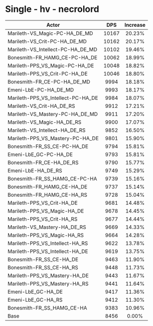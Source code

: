 # Single - hv - necrolord
| Actor | DPS | Increase |
|---|:---:|:---:|
|Marileth-VS_Magic-PC-HA_DE_MD|10167|20.23%|
|Marileth-VS_Crit-PC-HA_DE_MD|10162|20.17%|
|Marileth-VS_Intellect-PC-HA_DE_MD|10102|19.46%|
|Bonesmith-FR_HAMG_CE-PC-HA_DE|10062|18.99%|
|Marileth-PPS_VS_Magic-PC-HA_DE|10048|18.82%|
|Marileth-PPS_VS_Crit-PC-HA_DE|10046|18.80%|
|Bonesmith-FR_CE-PC-HA_DE_MD|9994|18.18%|
|Emeni-LbE-PC-HA_DE_MD|9993|18.17%|
|Marileth-PPS_VS_Intellect-PC-HA_DE|9984|18.07%|
|Marileth-VS_Crit-HA_DE_RS|9912|17.21%|
|Marileth-VS_Mastery-PC-HA_DE_MD|9911|17.20%|
|Marileth-VS_Magic-HA_DE_RS|9900|17.07%|
|Marileth-VS_Intellect-HA_DE_RS|9852|16.50%|
|Marileth-PPS_VS_Mastery-PC-HA_DE|9801|15.90%|
|Bonesmith-FR_SS_CE-PC-HA_DE|9794|15.81%|
|Emeni-LbE_GC-PC-HA_DE|9793|15.81%|
|Bonesmith-FR_CE-HA_DE_RS|9790|15.77%|
|Emeni-LbE-HA_DE_RS|9749|15.29%|
|Bonesmith-FR_SS_HAMG_CE-PC-HA|9739|15.16%|
|Bonesmith-FR_HAMG_CE-HA_DE|9737|15.14%|
|Bonesmith-FR_HAMG_CE-HA_RS|9728|15.04%|
|Marileth-PPS_VS_Crit-HA_DE|9681|14.48%|
|Marileth-PPS_VS_Magic-HA_DE|9678|14.45%|
|Marileth-PPS_VS_Crit-HA_RS|9677|14.44%|
|Marileth-VS_Mastery-HA_DE_RS|9669|14.33%|
|Marileth-PPS_VS_Magic-HA_RS|9664|14.28%|
|Marileth-PPS_VS_Intellect-HA_RS|9622|13.78%|
|Marileth-PPS_VS_Intellect-HA_DE|9619|13.75%|
|Bonesmith-FR_SS_CE-HA_DE|9463|11.90%|
|Bonesmith-FR_SS_CE-HA_RS|9448|11.73%|
|Marileth-PPS_VS_Mastery-HA_DE|9443|11.67%|
|Marileth-PPS_VS_Mastery-HA_RS|9441|11.64%|
|Emeni-LbE_GC-HA_DE|9417|11.36%|
|Emeni-LbE_GC-HA_RS|9412|11.30%|
|Bonesmith-FR_SS_HAMG_CE-HA|9383|10.96%|
|Base|8456|0.00%|
